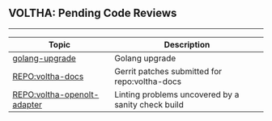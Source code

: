 VOLTHA: Pending Code Reviews
----------------------------


---

| Topic | Description |
| ----- | ------------|
| [golang-upgrade](topics/golang-upgrade.md) | Golang upgrade |
| [REPO:voltha-docs](topics/voltha-docs.md)  | Gerrit patches submitted for repo:voltha-docs |
| [REPO:voltha-openolt-adapter](topics/voltha-openolt-adapter.md) | Linting problems uncovered by a sanity check build |

